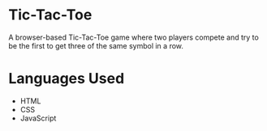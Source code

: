 <h1>Tic-Tac-Toe</h1>
A browser-based Tic-Tac-Toe game where two players compete and try to be the first to get three of the same symbol in a row.
<h1>Languages Used</h1>
<ul>
  <li>HTML</li>
  <li>CSS</li>
  <li>JavaScript</li>
</ul>
